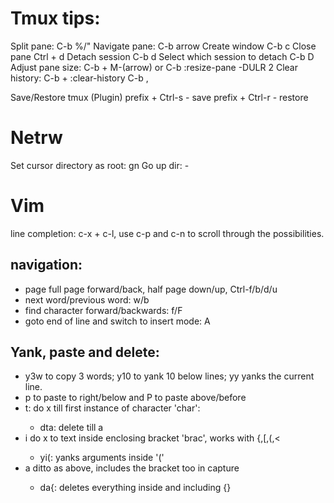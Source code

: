  # Tmux tips:
 Split pane: C-b %/"
 Navigate pane: C-b arrow
 Create window C-b c
 Close pane Ctrl + d
 Detach session C-b d
 Select which session to detach C-b D
 Adjust pane size: C-b + M-(arrow) or C-b :resize-pane -DULR 2
 Clear history: C-b + :clear-history
 C-b ,

Save/Restore tmux (Plugin)
prefix + Ctrl-s - save
prefix + Ctrl-r - restore


# Netrw
Set cursor directory as root: gn
Go up dir: -
 
# Vim
line completion: c-x + c-l, use c-p and c-n to scroll through the possibilities.

## navigation:
- page full page forward/back, half page down/up, Ctrl-f/b/d/u
- next word/previous word: w/b
- find character forward/backwards: f/F
- goto end of line and switch to insert mode: A

## Yank, paste and delete:
- y3w to copy 3 words; y10<downarrow> to yank 10 below lines; yy yanks the current line.
- p to paste to right/below and P to paste above/before
- t<char>: do x till first instance of character 'char':
	- dta: delete till a
- i<brac> do x to text inside enclosing bracket 'brac', works with {,[,(,<	
	- yi(: yanks arguments inside '('
- a<brac> ditto as above, includes the bracket too in capture
	- da{: deletes everything inside and including {}
